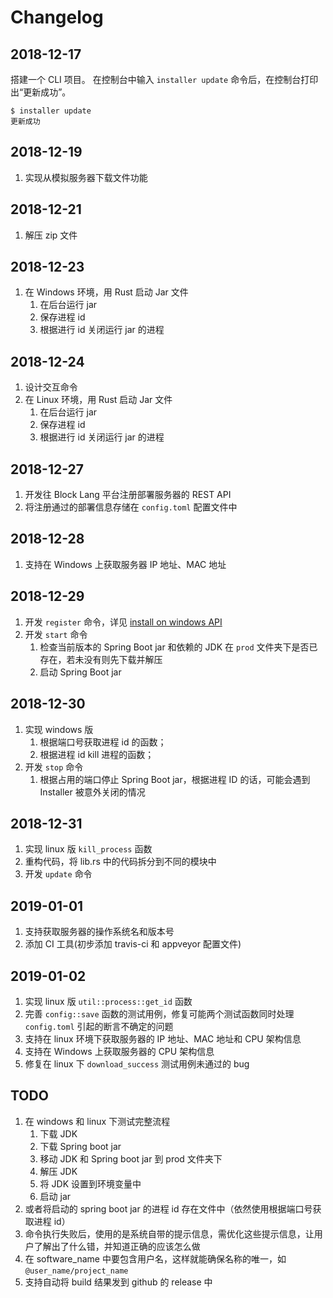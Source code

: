 # Changelog

## 2018-12-17

搭建一个 CLI 项目。
在控制台中输入 `installer update` 命令后，在控制台打印出“更新成功”。

```
$ installer update
更新成功
```

## 2018-12-19

1. 实现从模拟服务器下载文件功能

## 2018-12-21

1. 解压 zip 文件

## 2018-12-23

1. 在 Windows 环境，用 Rust 启动 Jar 文件
    1. 在后台运行 jar
    2. 保存进程 id
    3. 根据进行 id 关闭运行 jar 的进程

## 2018-12-24

1. 设计交互命令
2. 在 Linux 环境，用 Rust 启动 Jar 文件
    1. 在后台运行 jar
    2. 保存进程 id
    3. 根据进行 id 关闭运行 jar 的进程

## 2018-12-27

1. 开发往 Block Lang 平台注册部署服务器的 REST API
2. 将注册通过的部署信息存储在 `config.toml` 配置文件中

## 2018-12-28

1. 支持在 Windows 上获取服务器 IP 地址、MAC 地址

## 2018-12-29

1. 开发 `register` 命令，详见 [install on windows API](docs/install/windows.md)
2. 开发 `start` 命令
   1. 检查当前版本的 Spring Boot jar 和依赖的 JDK 在 `prod` 文件夹下是否已存在，若未没有则先下载并解压
   2. 启动 Spring Boot jar

## 2018-12-30

1. 实现 windows 版
   1. 根据端口号获取进程 id 的函数；
   2. 根据进程 id kill 进程的函数；
2. 开发 `stop` 命令
   1. 根据占用的端口停止 Spring Boot jar，根据进程 ID 的话，可能会遇到 Installer 被意外关闭的情况

## 2018-12-31

1. 实现 linux 版 `kill_process` 函数
2. 重构代码，将 lib.rs 中的代码拆分到不同的模块中
3. 开发 `update` 命令

## 2019-01-01

1. 支持获取服务器的操作系统名和版本号
2. 添加 CI 工具(初步添加 travis-ci 和 appveyor 配置文件)

## 2019-01-02

1. 实现 linux 版 `util::process::get_id` 函数
2. 完善 `config::save` 函数的测试用例，修复可能两个测试函数同时处理 `config.toml` 引起的断言不确定的问题
3. 支持在 linux 环境下获取服务器的 IP 地址、MAC 地址和 CPU 架构信息
4. 支持在 Windows 上获取服务器的 CPU 架构信息
5. 修复在 linux 下 `download_success` 测试用例未通过的 bug

## TODO

1. 在 windows 和 linux 下测试完整流程
   1. 下载 JDK
   2. 下载 Spring boot jar
   3. 移动 JDK 和 Spring boot jar 到 prod 文件夹下
   4. 解压 JDK
   5. 将 JDK 设置到环境变量中
   6. 启动 jar
2. 或者将启动的 spring boot jar 的进程 id 存在文件中（依然使用根据端口号获取进程 id）
3. 命令执行失败后，使用的是系统自带的提示信息，需优化这些提示信息，让用户了解出了什么错，并知道正确的应该怎么做
4. 在 software_name 中要包含用户名，这样就能确保名称的唯一，如 `@user_name/project_name`
5. 支持自动将 build 结果发到 github 的 release 中